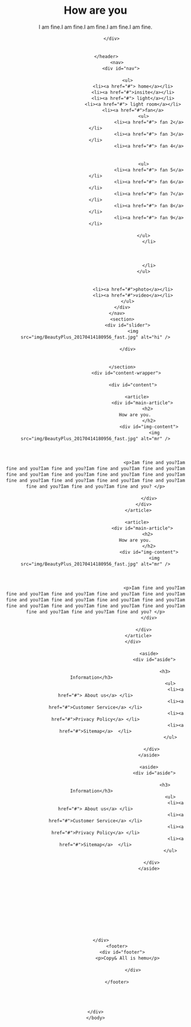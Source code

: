 <!Doctype html>
<html> 
<head> 
	<title> English All site</title>
	<link rel="stylesheet" href="Wh.css" />
</head>
	<body>
		<div id="wrapper">
			<header>
				<div id="header">
					<h1> How are you</h1>
					<p> I am fine.I am fine.I am fine.I am fine.I am fine.</p>
				
				</div>
			
			
			</header>
					<nav>
						<div id="nav"> 
						
							<ul>
								<li><a href="#"> home</a></li>
								<li><a href="#">insite</a></li>
								<li><a href="#"> light</a></li>
								<li><a href="#"> light room</a></li>
								<li><a href="#">fan</a>
										<ul>
											<li><a href="#"> fan 2</a></li>
											<li><a href="#"> fan 3</a></li>
											<li><a href="#"> fan 4</a>

	
										<ul>
											<li><a href="#"> fan 5</a> </li>
											<li><a href="#"> fan 6</a> </li>
											<li><a href="#"> fan 7</a> </li>
											<li><a href="#"> fan 8</a> </li>
											<li><a href="#"> fan 9</a> </li>
											
										</ul>
											</li>
									
											
											
											</li>
										</ul>
								
								
								<li><a href="#">photo</a></li>
								<li><a href="#">video</a></li>
							</ul>
						</div>
					</nav>
						<section>
							<div id="slider">
								<img  src="img/BeautyPlus_20170414180956_fast.jpg" alt="hi" />
							
							</div>
						
						
						</section>
							<div id="content-wrapper"> 
							
								<div id="content">
									
									<article> 
										<div id="main-article"> 
											<h2> 
												How are you.										
											</h2>
											<div id="img-content">
												<img src="img/BeautyPlus_20170414180956_fast.jpg" alt="mr" />
											
											
											
												<p>Iam fine and you?Iam fine and you?Iam fine and you?Iam fine and you?Iam fine and you?Iam fine and you?Iam fine and you?Iam fine and you?Iam fine and you?Iam fine and you?Iam fine and you?Iam fine and you?Iam fine and you?Iam fine and you?Iam fine and you?Iam fine and you? </p>
											
											</div>
										</div>
									</article>
									
									<article> 
										<div id="main-article"> 
											<h2> 
												How are you.										
											</h2>
											<div id="img-content">
												<img src="img/BeautyPlus_20170414180956_fast.jpg" alt="mr" />
											
											
											
												<p>Iam fine and you?Iam fine and you?Iam fine and you?Iam fine and you?Iam fine and you?Iam fine and you?Iam fine and you?Iam fine and you?Iam fine and you?Iam fine and you?Iam fine and you?Iam fine and you?Iam fine and you?Iam fine and you?Iam fine and you?Iam fine and you? </p>
											</div>
									
										</div>
									</article>
								</div>
											
											<aside>
												<div id="aside">
													 
														<h3> Information</h3>	
															<ul>
																<li><a href="#"> About us</a> </li>
																<li><a href="#">Customer Service</a> </li>
																<li><a href="#">Privacy Policy</a> </li>
																<li><a href="#">Sitemap</a>  </li>
															</ul>
														
												</div>	
											</aside>
														
											<aside>
												<div id="aside">
													 
														<h3> Information</h3>	
															<ul>
																<li><a href="#"> About us</a> </li>
																<li><a href="#">Customer Service</a> </li>
																<li><a href="#">Privacy Policy</a> </li>
																<li><a href="#">Sitemap</a>  </li>
															</ul>
														
												</div>	
											</aside>
														
											

	
		
				
					
		
			
														
			
		</div>
					<footer>
						<div id="footer">
							<p>Copy& All is hemu</p>
															
								</div>
																	
					</footer>
														
			
		

	</div>
	</body>
</html>
	
 
